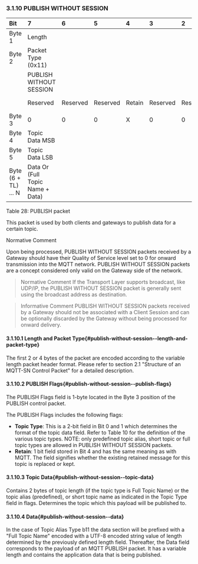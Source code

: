 <!-- transformation-note: left upstream numbering of headings for verification -->
### 3.1.10 PUBLISH WITHOUT SESSION

<!-- transformation-note: no table col span in markdown, but we should specify bitfields better (than with layout tables) anyway -->
<!-- transformation-note: bitfield display candidate could be clearer that x means variable bit values for REGACK flags (bits). -->
| Bit                 | 7                                | 6        | 5        | 4      | 3        | 2        | 1          | 0          |
|:--------------------|:---------------------------------|:---------|:---------|:-------|:---------|:---------|:-----------|:-----------|
| Byte 1              | Length                           |          |          |        |          |          |            |            |
| Byte 2              | Packet Type (0x11)               |          |          |        |          |          |            |            |
|                     | PUBLISH WITHOUT SESSION          |          |          |        |          |          |            |            |
|                     | Reserved                         | Reserved | Reserved | Retain | Reserved | Reserved | Topic Type | Topic Type |
| Byte 3              | 0                                | 0        | 0        | X      | 0        | 0        | X          | X          |
| Byte 4              | Topic Data MSB                   |          |          |        |          |          |            |            |
| Byte 5              | Topic Data LSB                   |          |          |        |          |          |            |            |
| Byte (6 + TL) ... N | Data Or (Full Topic Name + Data) |          |          |        |          |          |            |            |

Table 28: PUBLISH packet
<!-- transformation-note: above upstream table number will be replaced by auto-numbering later. -->

This packet is used by both clients and gateways to publish data for a certain topic.

Normative Comment

Upon being processed, PUBLISH WITHOUT SESSION packets received by a Gateway should have their Quality of Service level set to 0 for onward transmission into the MQTT network. PUBLISH WITHOUT SESSION packets are a concept considered only valid on the Gateway side of the network.

<!-- transformation-note: the below normative comment is irritating at best, let us make that a normal paragraph as all comments should be informative only. -->
> Normative Comment
> If the Transport Layer supports broadcast, like UDP/IP, the PUBLISH WITHOUT SESSION packet is generally sent using the broadcast address as destination.

> Informative Comment
> PUBLISH WITHOUT SESSION packets received by a Gateway should not be associated with a Client Session and can be optionally discarded by the Gateway without
> being processed for onward delivery.

<!-- transformation-note: left upstream numbering of headings for verification -->
#### 3.1.10.1 Length and Packet Type{#publish-without-session--length-and-packet-type}

The first 2 or 4 bytes of the packet are encoded according to the variable length packet header format.
Please refer to section 2.1 "Structure of an MQTT-SN Control Packet" for a detailed description.
<!-- transformation-note: the above section ref upstream 1.8.2 was obviously wrong and should point to section 2.1 "Structure of an MQTT-SN Control Packet". -->

<!-- transformation-note: left upstream numbering of headings for verification -->
#### 3.1.10.2 PUBLISH Flags{#publish-without-session--publish-flags}

The PUBLISH Flags field is 1-byte located in the Byte 3 position of the PUBLISH control packet.

The PUBLISH Flags includes the following flags:

<!-- transformation-note: the below table ref upstream 10 needs verification before transforming into a semantic ref later. -->
- **Topic Type**: This is a 2-bit field in Bit 0 and 1 which determines the format of the topic data field.
  Refer to Table 10 for the definition of the various topic types.
  NOTE: only predefined topic alias, short topic or full topic types are allowed in PUBLISH WITHOUT SESSION packets.
- **Retain**: 1 bit field stored in Bit 4 and has the same meaning as with MQTT.
  The field signifies whether the existing retained message for this topic is replaced or kept.

<!-- transformation-note: left upstream numbering of headings for verification -->
#### 3.1.10.3 Topic Data{#publish-without-session--topic-data}

Contains 2 bytes of topic length (if the topic type is Full Topic Name) or the topic alias (predefined),
or short topic name as indicated in the Topic Type field in flags.
Determines the topic which this payload will be published to.

<!-- transformation-note: left upstream numbering of headings for verification -->
#### 3.1.10.4 Data{#publish-without-session--data}

In the case of Topic Alias Type b11 the data section will be prefixed with a "Full Topic Name" encoded with a UTF-8 encoded string value of
length determined by the previously defined length field.
Thereafter, the Data field corresponds to the payload of an MQTT PUBLISH packet.
It has a variable length and contains the application data that is being published.
